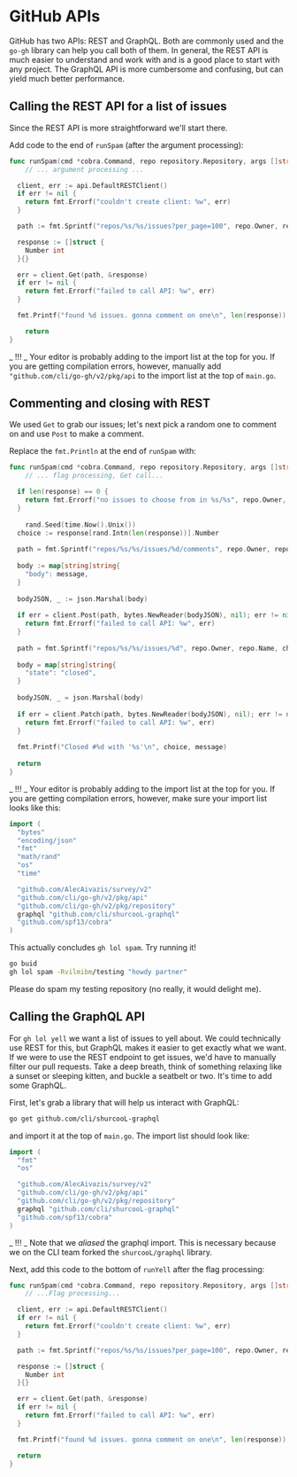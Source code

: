 # GitHub APIs

GitHub has two APIs: REST and GraphQL. Both are commonly used and the `go-gh` library can help you call both of them. In general, the REST API is much easier to understand and work with and is a good place to start with any project. The GraphQL API is more cumbersome and confusing, but can yield much better performance.

## Calling the REST API for a list of issues

Since the REST API is more straightforward we'll start there.

Add code to the end of `runSpam` (after the argument processing):

```go
func runSpam(cmd *cobra.Command, repo repository.Repository, args []string) (err error) {
	// ... argument processing ...

  client, err := api.DefaultRESTClient()
  if err != nil {
    return fmt.Errorf("couldn't create client: %w", err)
  }

  path := fmt.Sprintf("repos/%s/%s/issues?per_page=100", repo.Owner, repo.Name)

  response := []struct {
    Number int
  }{}

  err = client.Get(path, &response)
  if err != nil {
    return fmt.Errorf("failed to call API: %w", err)
  }

  fmt.Printf("found %d issues. gonna comment on one\n", len(response))

	return
}
```

_ !!! _ Your editor is probably adding to the import list at the top for you. If you are getting compilation errors, however, manually add `"github.com/cli/go-gh/v2/pkg/api` to the import list at the top of `main.go`.

## Commenting and closing with REST

We used `Get` to grab our issues; let's next pick a random one to comment on and use `Post` to make a comment.

Replace the `fmt.Println` at the end of `runSpam` with:

```go
func runSpam(cmd *cobra.Command, repo repository.Repository, args []string) (err error) {
	// ... flag processing, Get call...

  if len(response) == 0 {
    return fmt.Errorf("no issues to choose from in %s/%s", repo.Owner, repo.Name)
  }
  
	rand.Seed(time.Now().Unix())
  choice := response[rand.Intn(len(response))].Number
  
  path = fmt.Sprintf("repos/%s/%s/issues/%d/comments", repo.Owner, repo.Name, choice)
  
  body := map[string]string{
    "body": message,
  }
  
  bodyJSON, _ := json.Marshal(body)
  
  if err = client.Post(path, bytes.NewReader(bodyJSON), nil); err != nil {
    return fmt.Errorf("failed to call API: %w", err)
  }
  
  path = fmt.Sprintf("repos/%s/%s/issues/%d", repo.Owner, repo.Name, choice)
  
  body = map[string]string{
    "state": "closed",
  }
  
  bodyJSON, _ = json.Marshal(body)
  
  if err = client.Patch(path, bytes.NewReader(bodyJSON), nil); err != nil {
    return fmt.Errorf("failed to call API: %w", err)
  }
  
  fmt.Printf("Closed #%d with '%s'\n", choice, message)
  
  return
}
```

_ !!! _ Your editor is probably adding to the import list at the top for you. If you are getting compilation errors, however, make sure your import list looks like this:

```go
import (
  "bytes"
  "encoding/json"
  "fmt"
  "math/rand"
  "os"
  "time"

  "github.com/AlecAivazis/survey/v2"
  "github.com/cli/go-gh/v2/pkg/api"
  "github.com/cli/go-gh/v2/pkg/repository"
  graphql "github.com/cli/shurcooL-graphql"
  "github.com/spf13/cobra"
)
```

This actually concludes `gh lol spam`. Try running it!

```bash
go buid
gh lol spam -Rvilmibm/testing "howdy partner"
```

Please do spam my testing repository (no really, it would delight me).

## Calling the GraphQL API

For `gh lol yell` we want a list of issues to yell about. We could technically use REST for this, but GraphQL makes it easier to get exactly what we want. If we were to use the REST endpoint to get issues, we'd have to manually filter our pull requests. Take a deep breath, think of something relaxing like a sunset or sleeping kitten, and buckle a seatbelt or two. It's time to add some GraphQL.

First, let's grab a library that will help us interact with GraphQL:

```bash
go get github.com/cli/shurcooL-graphql
```

and import it at the top of `main.go`. The import list should look like:

```go
import (
  "fmt"
  "os"

  "github.com/AlecAivazis/survey/v2"
  "github.com/cli/go-gh/v2/pkg/api"
  "github.com/cli/go-gh/v2/pkg/repository"
  graphql "github.com/cli/shurcooL-graphql"
  "github.com/spf13/cobra"
)
```

_ !!! _ Note that we _aliased_ the graphql import. This is necessary because we on the CLI team forked the `shurcooL/graphql` library.

Next, add this code to the bottom of `runYell` after the flag processing:

```go
func runSpam(cmd *cobra.Command, repo repository.Repository, args []string) (err error) {
	// ...Flag processing...

  client, err := api.DefaultRESTClient()
  if err != nil {
    return fmt.Errorf("couldn't create client: %w", err)
  }

  path := fmt.Sprintf("repos/%s/%s/issues?per_page=100", repo.Owner, repo.Name)

  response := []struct {
    Number int
  }{}

  err = client.Get(path, &response)
  if err != nil {
    return fmt.Errorf("failed to call API: %w", err)
  }

  fmt.Printf("found %d issues. gonna comment on one\n", len(response))

  return
}
```
